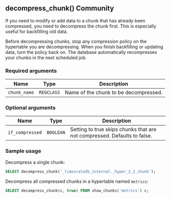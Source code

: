 ## decompress_chunk() <tag type="community">Community</tag>
If you need to modify or add data to a chunk that has already been
compressed, you need to decompress the chunk first. This is especially
useful for backfilling old data.

<highlight type="tip">Before decompressing chunks, stop any compression policy
on the hypertable you are decompressing. When you finish backfilling or updating
data, turn the policy back on. The database automatically recompresses your
chunks in the next scheduled job.</highlight>

### Required arguments
|Name|Type|Description|
|-|-|-|
|`chunk_name`|`REGCLASS`|Name of the chunk to be decompressed.|

### Optional arguments

|Name|Type|Description|
|-|-|-|
|`if_compressed`|`BOOLEAN`|Setting to true skips chunks that are not compressed. Defaults to false.|

### Sample usage
Decompress a single chunk:
``` sql
SELECT decompress_chunk('_timescaledb_internal._hyper_2_2_chunk');
```

Decompress all compressed chunks in a hypertable named `metrics`:
```sql
SELECT decompress_chunk(c, true) FROM show_chunks('metrics') c;
```
